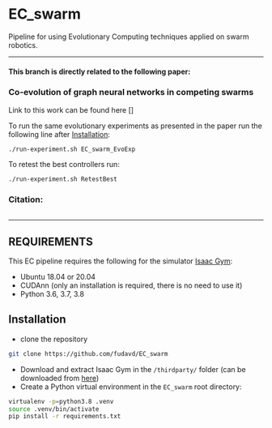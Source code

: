 # EC_swarm
Pipeline for using Evolutionary Computing techniques applied on swarm robotics.

------
#### This branch is directly related to the following paper:
### Co-evolution of graph neural networks in competing swarms 

Link to this work can be found here
[]

To run the same evolutionary experiments as presented in the paper run the following line after [Installation](#installation):

```
./run-experiment.sh EC_swarm_EvoExp
```

To retest the best controllers run:
```
./run-experiment.sh RetestBest
```


### Citation:
```

```

---
REQUIREMENTS
------------

This EC pipeline requires the following for the simulator [Isaac Gym](https://developer.nvidia.com/isaac-gym):
* Ubuntu 18.04 or 20.04
* CUDAnn (only an installation is required, there is no need to use it)
* Python 3.6, 3.7, 3.8

## Installation
- clone the repository
```bash
git clone https://github.com/fudavd/EC_swarm
```

- Download and extract Isaac Gym in the `/thirdparty/` folder (can be downloaded from [here](https://developer.nvidia.com/isaac-gym))
- Create a Python virtual environment in the `EC_swarm` root directory:
```bash
virtualenv -p=python3.8 .venv
source .venv/bin/activate
pip install -r requirements.txt
```

